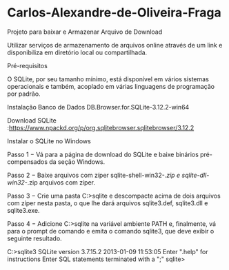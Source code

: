 # Carlos-Alexandre-de-Oliveira-Fraga
Projeto para baixar e Armazenar Arquivo de Download

Utilizar serviços de armazenamento de arquivos online através de um link e disponibiliza em diretório local ou compartilhada.


Pré-requisitos

O SQLite, por seu tamanho mínimo, está disponível em vários sistemas operacionais e também, acoplado em várias linguagens de programação por padrão.

Instalação Banco de Dados DB.Browser.for.SQLite-3.12.2-win64

Download SQLite :https://www.npackd.org/p/org.sqlitebrowser.sqlitebrowser/3.12.2


Instalar o SQLite no Windows

Passo 1 − Vá para a página de download do SQLite e baixe binários pré-compensados da seção Windows.

Passo 2 − Baixe arquivos com zíper sqlite-shell-win32-*.zip e sqlite-dll-win32-*.zip arquivos com zíper.

Passo 3 − Crie uma pasta C:\>sqlite e descompacte acima de dois arquivos com zíper nesta pasta, o que lhe dará arquivos sqlite3.def, sqlite3.dll e sqlite3.exe.

Passo 4 − Adicione C:\>sqlite na variável ambiente PATH e, finalmente, vá para o prompt de comando e emita o comando sqlite3, que deve exibir o seguinte resultado.

C:\>sqlite3
SQLite version 3.7.15.2 2013-01-09 11:53:05
Enter ".help" for instructions
Enter SQL statements terminated with a ";"
sqlite>

